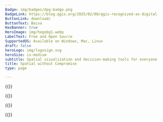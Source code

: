```yaml
---
Badge: img/badges/dpg-badge.png
BadgeLink: https://blog.qgis.org/2025/02/08/qgis-recognized-as-digital-public-good/
ButtonLink: download/
ButtonText: Baixa
HasBanner: true
HeroImage: img/hegobg1.webp
LabelText: Free and Open Source
SupportedOS: Available on Windows, Mac, Linux
draft: false
heroLogo: img/logosign.svg
heroSize: is-medium
subtitle: Spatial visualization and decision-making tools for everyone
title: Spatial without Compromise
type: page

---
```

{{<feature title="Create maps" text="Explore QGIS's exceptional cartographic design features to craft outstanding maps for desktop, mobile, cloud, and print media." col-title-1="Class-leading cartography" col-text-1="Experience QGIS's extensive set of design options to bring your maps to life." col-title-2="Professional map production" col-text-2="Use the intuitive layout designer to produce high-quality, large-format print maps." col-title-3="Powerful reporting tools" col-text-3="Create atlases and reports including maps and tabular content." img="img/main-create.webp" order=1 >}}

{{<feature title="Edit layers" text="Harness the unmatched capabilities of powerful digitizing and construction tools." col-title-1="Exceptional digitizing proficiency" col-text-1="Craft and edit points, lines, polygons, and meshes with precision." col-title-2="Advanced construction tools" col-text-2="Build geometries with curves, CAD-like tools, and an extensive range of geometry transformations." col-title-3="Highly customizable forms" col-text-3="Create user-friendly forms using our form designer." img="img/main-edit.webp" order=2 >}}

{{<feature title="Process and analyze" text="Benefit from state-of-the-art analysis tools seamlessly integrated into our toolbox." col-title-1="Comprehensive analysis toolset" col-text-1="Uncover insights from your data with our comprehensive array of analysis tools." col-title-2="Automated analysis workflows" col-text-2="Visually combine analysis tools to create easily reproducible workflows." col-title-3="Extensible analysis environment" col-text-3="Explore a diverse ecosystem of third-party analysis tools for expanded capabilities." img="img/main-analyze.webp" order=3 >}}

{{<feature title="Share maps" text="QGIS provides an equal-access platform for everyone to share their results." col-title-1="Industry-leading format support" col-text-1="Conquer data integration challenges with support for various data sources and formats." col-title-2="Standards and interoperability" col-text-2="Amplify your impact by exploring, utilizing, and creating web services based on industry standards." col-title-3="Publish your work" col-text-3="Extend QGIS to the cloud and mobile devices for wider accessibility." img="img/main-share.webp" order=4 >}}
